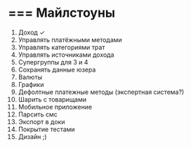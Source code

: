 ===
Майлстоуны
===

1. Доход ✓
2. Управлять платёжными методами
3. Управлять категориями трат
4. Управлять источниками дохода
5. Супергруппы для 3 и 4
6. Сохранять данные юзера
7. Валюты
8. Графики
9. Дефолтные платежные методы (экспертная система?)
10. Шарить с товарищами
11. Мобильное приложение
12. Парсить смс
13. Экспорт в доки
14. Покрытие тестами
15. Дизайн ;)
